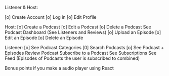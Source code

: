 <!-- @format -->

Listener & Host:

[o] Create Account
[o] Log in
[o] Edit Profile

Host:
[o] Create a Podcast
[o] Edit a Podcast
[o] Delete a Podcast
See Podcast Dashboard (See Listeners and Reviews)
[o] Upload an Episode
[o] Edit an Episode
[o] Delete an Episode

Listener:
[o] See Podcast Categories
[0] Search Podcasts
[o] See Podcast + Episodes
Review Podcast
Subscribe to a Podcast
See Subscriptions
See Feed (Episodes of Podcasts the user is subscribed to combined)

Bonus points if you make a audio player using React
